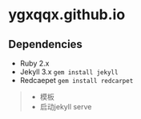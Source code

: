 # ygxqqx.github.io

## Dependencies

+ Ruby 2.x
+ Jekyll 3.x `gem install jekyll`
+ Redcaepet `gem install redcarpet`

> - 模板
> - 启动jekyll serve
